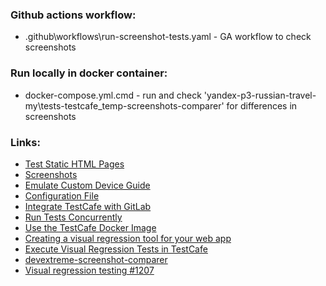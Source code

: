 ### Github actions workflow:
- .github\workflows\run-screenshot-tests.yaml - GA workflow to check screenshots

### Run locally in docker container:
- docker-compose.yml.cmd - run and check 'yandex-p3-russian-travel-my\tests-testcafe\_temp-screenshots-comparer' for differences in screenshots

### Links:
  - [Test Static HTML Pages](https://testcafe.io/documentation/402805/recipes/basics/test-static-html-pages)
  - [Screenshots](https://testcafe.io/documentation/402840/guides/advanced-guides/screenshots-and-videos#screenshots)
  - [Emulate Custom Device Guide](https://testcafe.io/documentation/403584/guides/intermediate-guides/mobile-devices-cloud-browsers-and-emulation#custom-device-guide)
  - [Configuration File](https://testcafe.io/documentation/402638/reference/configuration-file)
  - [Integrate TestCafe with GitLab](https://testcafe.io/documentation/402816/guides/continuous-integration/gitlab)
  - [Run Tests Concurrently](https://testcafe.io/documentation/403626/guides/intermediate-guides/run-tests-concurrently)
  - [Use the TestCafe Docker Image](https://testcafe.io/documentation/402838/guides/advanced-guides/use-testcafe-docker-image)
  - [Creating a visual regression tool for your web app](https://medium.com/@byrne.greg/creating-a-visual-regression-tool-for-your-web-app-f4920974e2ec)
  - [Execute Visual Regression Tests in TestCafe](https://www.browserstack.com/guide/visual-regression-in-testcafe)
  - [devextreme-screenshot-comparer](https://www.npmjs.com/package/devextreme-screenshot-comparer)
  - [Visual regression testing #1207](https://github.com/DevExpress/testcafe/issues/1207)

